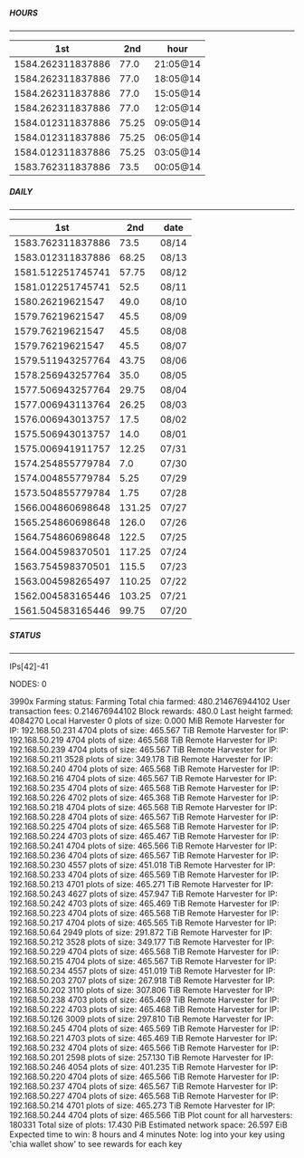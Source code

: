 ##### HOURS
-------

| 1st | 2nd | hour |
|---|----|-----|
|1584.262311837886 | 77.0 | 21:05@14 |
|1584.262311837886 | 77.0 | 18:05@14 |
|1584.262311837886 | 77.0 | 15:05@14 |
|1584.262311837886 | 77.0 | 12:05@14 |
|1584.012311837886 | 75.25 | 09:05@14 |
|1584.012311837886 | 75.25 | 06:05@14 |
|1584.012311837886 | 75.25 | 03:05@14 |
|1583.762311837886 | 73.5 | 00:05@14 |

##### DAILY
-------

| 1st | 2nd | date |
|---|----|-----|
|1583.762311837886 | 73.5 | 08/14 |
|1583.012311837886 | 68.25 | 08/13 |
|1581.512251745741 | 57.75 | 08/12 |
|1581.012251745741 | 52.5 | 08/11 |
|1580.26219621547 | 49.0 | 08/10 |
|1579.76219621547 | 45.5 | 08/09 |
|1579.76219621547 | 45.5 | 08/08 |
|1579.76219621547 | 45.5 | 08/07 |
|1579.511943257764 | 43.75 | 08/06 |
|1578.256943257764 | 35.0 | 08/05 |
|1577.506943257764 | 29.75 | 08/04 |
|1577.006943113764 | 26.25 | 08/03 |
|1576.006943013757 | 17.5 | 08/02 |
|1575.506943013757 | 14.0 | 08/01 |
|1575.006941911757 | 12.25 | 07/31 |
|1574.254855779784 | 7.0 | 07/30 |
|1574.004855779784 | 5.25 | 07/29 |
|1573.504855779784 | 1.75 | 07/28 |
|1566.004860698648 | 131.25 | 07/27 |
|1565.254860698648 | 126.0 | 07/26 |
|1564.754860698648 | 122.5 | 07/25 |
|1564.004598370501 | 117.25 | 07/24 |
|1563.754598370501 | 115.5 | 07/23 |
|1563.004598265497 | 110.25 | 07/22 |
|1562.004583165446 | 103.25 | 07/21 |
|1561.504583165446 | 99.75 | 07/20 |


##### STATUS
-------

IPs[42]-41

NODES: 0


3990x
Farming status: Farming
Total chia farmed: 480.214676944102
User transaction fees: 0.214676944102
Block rewards: 480.0
Last height farmed: 4084270
Local Harvester
   0 plots of size: 0.000 MiB
Remote Harvester for IP: 192.168.50.231
   4704 plots of size: 465.567 TiB
Remote Harvester for IP: 192.168.50.219
   4704 plots of size: 465.568 TiB
Remote Harvester for IP: 192.168.50.239
   4704 plots of size: 465.567 TiB
Remote Harvester for IP: 192.168.50.211
   3528 plots of size: 349.178 TiB
Remote Harvester for IP: 192.168.50.240
   4704 plots of size: 465.568 TiB
Remote Harvester for IP: 192.168.50.216
   4704 plots of size: 465.567 TiB
Remote Harvester for IP: 192.168.50.235
   4704 plots of size: 465.568 TiB
Remote Harvester for IP: 192.168.50.226
   4702 plots of size: 465.368 TiB
Remote Harvester for IP: 192.168.50.218
   4704 plots of size: 465.568 TiB
Remote Harvester for IP: 192.168.50.228
   4704 plots of size: 465.567 TiB
Remote Harvester for IP: 192.168.50.225
   4704 plots of size: 465.568 TiB
Remote Harvester for IP: 192.168.50.224
   4703 plots of size: 465.467 TiB
Remote Harvester for IP: 192.168.50.241
   4704 plots of size: 465.566 TiB
Remote Harvester for IP: 192.168.50.236
   4704 plots of size: 465.567 TiB
Remote Harvester for IP: 192.168.50.230
   4557 plots of size: 451.018 TiB
Remote Harvester for IP: 192.168.50.233
   4704 plots of size: 465.569 TiB
Remote Harvester for IP: 192.168.50.213
   4701 plots of size: 465.271 TiB
Remote Harvester for IP: 192.168.50.243
   4627 plots of size: 457.947 TiB
Remote Harvester for IP: 192.168.50.242
   4703 plots of size: 465.469 TiB
Remote Harvester for IP: 192.168.50.223
   4704 plots of size: 465.568 TiB
Remote Harvester for IP: 192.168.50.217
   4704 plots of size: 465.565 TiB
Remote Harvester for IP: 192.168.50.64
   2949 plots of size: 291.872 TiB
Remote Harvester for IP: 192.168.50.212
   3528 plots of size: 349.177 TiB
Remote Harvester for IP: 192.168.50.229
   4704 plots of size: 465.568 TiB
Remote Harvester for IP: 192.168.50.215
   4704 plots of size: 465.567 TiB
Remote Harvester for IP: 192.168.50.234
   4557 plots of size: 451.019 TiB
Remote Harvester for IP: 192.168.50.203
   2707 plots of size: 267.918 TiB
Remote Harvester for IP: 192.168.50.202
   3110 plots of size: 307.806 TiB
Remote Harvester for IP: 192.168.50.238
   4703 plots of size: 465.469 TiB
Remote Harvester for IP: 192.168.50.222
   4703 plots of size: 465.468 TiB
Remote Harvester for IP: 192.168.50.126
   3009 plots of size: 297.810 TiB
Remote Harvester for IP: 192.168.50.245
   4704 plots of size: 465.569 TiB
Remote Harvester for IP: 192.168.50.221
   4703 plots of size: 465.469 TiB
Remote Harvester for IP: 192.168.50.232
   4704 plots of size: 465.566 TiB
Remote Harvester for IP: 192.168.50.201
   2598 plots of size: 257.130 TiB
Remote Harvester for IP: 192.168.50.246
   4054 plots of size: 401.235 TiB
Remote Harvester for IP: 192.168.50.220
   4704 plots of size: 465.566 TiB
Remote Harvester for IP: 192.168.50.237
   4704 plots of size: 465.567 TiB
Remote Harvester for IP: 192.168.50.227
   4704 plots of size: 465.568 TiB
Remote Harvester for IP: 192.168.50.214
   4701 plots of size: 465.273 TiB
Remote Harvester for IP: 192.168.50.244
   4704 plots of size: 465.566 TiB
Plot count for all harvesters: 180331
Total size of plots: 17.430 PiB
Estimated network space: 26.597 EiB
Expected time to win: 8 hours and 4 minutes
Note: log into your key using 'chia wallet show' to see rewards for each key
